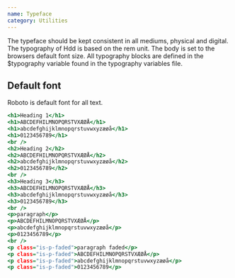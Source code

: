 ```yaml
---
name: Typeface
category: Utilities
---
```

The typeface should be kept consistent in all mediums, physical and digital. The typography of Hdd is based on the rem unit. The body is set to the browsers default font size. All typography blocks are defined in the $typography variable found in the typography variables file.

## Default font
Roboto is default font for all text.

```roboto.html
<h1>Heading 1</h1>
<h1>ABCDEFHILMNOPQRSTVXÆØÅ</h1>
<h1>abcdefghijklmnopqrstuvwxyzæøå</h1>
<h1>0123456789</h1>
<br />
<h2>Heading 2</h2>
<h2>ABCDEFHILMNOPQRSTVXÆØÅ</h2>
<h2>abcdefghijklmnopqrstuvwxyzæøå</h2>
<h2>0123456789</h2>
<br />
<h3>Heading 3</h3>
<h3>ABCDEFHILMNOPQRSTVXÆØÅ</h3>
<h3>abcdefghijklmnopqrstuvwxyzæøå</h3>
<h3>0123456789</h3>
<br />
<p>paragraph</p>
<p>ABCDEFHILMNOPQRSTVXÆØÅ</p>
<p>abcdefghijklmnopqrstuvwxyzæøå</p>
<p>0123456789</p>
<br />
<p class="is-p-faded">paragraph faded</p>
<p class="is-p-faded">ABCDEFHILMNOPQRSTVXÆØÅ</p>
<p class="is-p-faded">abcdefghijklmnopqrstuvwxyzæøå</p>
<p class="is-p-faded">0123456789</p>
```